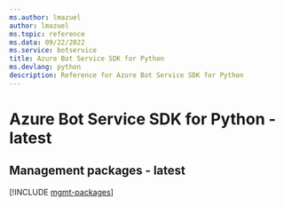 ```yaml
---
ms.author: lmazuel
author: lmazuel
ms.topic: reference
ms.data: 09/22/2022
ms.service: botservice
title: Azure Bot Service SDK for Python
ms.devlang: python
description: Reference for Azure Bot Service SDK for Python
---
```

# Azure Bot Service SDK for Python - latest

## Management packages - latest
[!INCLUDE [mgmt-packages](bot-service-mgmt-index.md)]